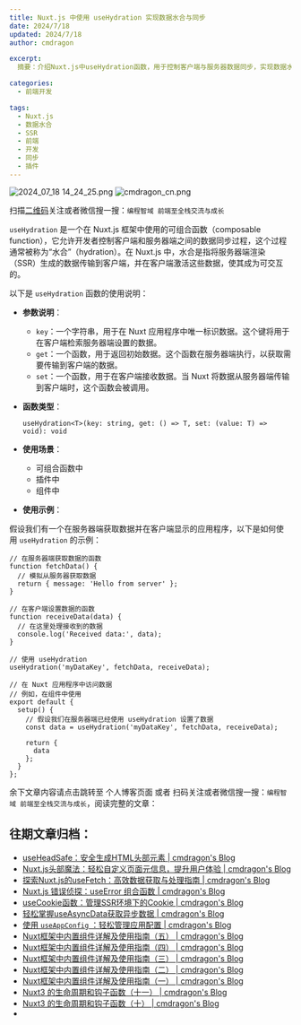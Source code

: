 ```yaml
---
title: Nuxt.js 中使用 useHydration 实现数据水合与同步
date: 2024/7/18
updated: 2024/7/18
author: cmdragon

excerpt:
  摘要：介绍Nuxt.js中useHydration函数，用于控制客户端与服务器数据同步，实现数据水合。参数包括key、get和set函数，适用于多种场景，示例展示数据获取与显示流程。

categories:
  - 前端开发

tags:
  - Nuxt.js
  - 数据水合
  - SSR
  - 前端
  - 开发
  - 同步
  - 插件
---
```


<img src="https://static.cmdragon.cn/blog/images/2024_07_18 14_24_25.png@blog" title="2024_07_18 14_24_25.png" alt="2024_07_18 14_24_25.png"/>

<img src="https://static.cmdragon.cn/blog/images/cmdragon_cn.png" title="cmdragon_cn.png" alt="cmdragon_cn.png"/>


扫描[二维码](https://static.cmdragon.cn/blog/images/cmdragon_cn.png)关注或者微信搜一搜：`编程智域 前端至全栈交流与成长`

`useHydration` 是一个在 Nuxt.js 框架中使用的可组合函数（composable function），它允许开发者控制客户端和服务器端之间的数据同步过程，这个过程通常被称为“水合”（hydration）。在 Nuxt.js 中，水合是指将服务器端渲染（SSR）生成的数据传输到客户端，并在客户端激活这些数据，使其成为可交互的。

以下是 `useHydration` 函数的使用说明：

-   **参数说明**：

    -   `key`：一个字符串，用于在 Nuxt 应用程序中唯一标识数据。这个键将用于在客户端检索服务器端设置的数据。
    -   `get`：一个函数，用于返回初始数据。这个函数在服务器端执行，以获取需要传输到客户端的数据。
    -   `set`：一个函数，用于在客户端接收数据。当 Nuxt 将数据从服务器端传输到客户端时，这个函数会被调用。

-   **函数类型**：

    ```
    useHydration<T>(key: string, get: () => T, set: (value: T) => void): void
    
    ```

-   **使用场景**：

    -   可组合函数中
    -   插件中
    -   组件中

-   **使用示例**：

假设我们有一个在服务器端获取数据并在客户端显示的应用程序，以下是如何使用 `useHydration` 的示例：

```
// 在服务器端获取数据的函数
function fetchData() {
  // 模拟从服务器获取数据
  return { message: 'Hello from server' };
}

// 在客户端设置数据的函数
function receiveData(data) {
  // 在这里处理接收到的数据
  console.log('Received data:', data);
}

// 使用 useHydration
useHydration('myDataKey', fetchData, receiveData);

// 在 Nuxt 应用程序中访问数据
// 例如，在组件中使用
export default {
  setup() {
    // 假设我们在服务器端已经使用 useHydration 设置了数据
    const data = useHydration('myDataKey', fetchData, receiveData);

    return {
      data
    };
  }
};

```


余下文章内容请点击跳转至 个人博客页面 或者 扫码关注或者微信搜一搜：`编程智域 前端至全栈交流与成长`，阅读完整的文章：

## 往期文章归档：

- [useHeadSafe：安全生成HTML头部元素 | cmdragon's Blog](https://blog.cmdragon.cn/posts/56ede6d7b04b/)
- [Nuxt.js头部魔法：轻松自定义页面元信息，提升用户体验 | cmdragon's Blog](https://blog.cmdragon.cn/posts/28859392f373/)
- [探索Nuxt.js的useFetch：高效数据获取与处理指南 | cmdragon's Blog](https://blog.cmdragon.cn/posts/b4311c856080/)
- [Nuxt.js 错误侦探：useError 组合函数 | cmdragon's Blog](https://blog.cmdragon.cn/posts/a86a834c8e7a/)
- [useCookie函数：管理SSR环境下的Cookie | cmdragon's Blog](https://blog.cmdragon.cn/posts/f36e9827abb4/)
- [轻松掌握useAsyncData获取异步数据 | cmdragon's Blog](https://blog.cmdragon.cn/posts/bdaee7956a6e/)
- [使用 `useAppConfig` ：轻松管理应用配置 | cmdragon's Blog](https://blog.cmdragon.cn/posts/133b896ec704/)
- [Nuxt框架中内置组件详解及使用指南（五） | cmdragon's Blog](https://blog.cmdragon.cn/posts/707e1176ace8/)
- [Nuxt框架中内置组件详解及使用指南（四） | cmdragon's Blog](https://blog.cmdragon.cn/posts/64c74472d95e/)
- [Nuxt框架中内置组件详解及使用指南（三） | cmdragon's Blog](https://blog.cmdragon.cn/posts/0524f12c820c/)
- [Nuxt框架中内置组件详解及使用指南（二） | cmdragon's Blog](https://blog.cmdragon.cn/posts/5c234037b6fe/)
- [Nuxt框架中内置组件详解及使用指南（一） | cmdragon's Blog](https://blog.cmdragon.cn/posts/22a2f8cb2cf0/)
- [Nuxt3 的生命周期和钩子函数（十一） | cmdragon's Blog](https://blog.cmdragon.cn/posts/693a389ead2d/)
- [Nuxt3 的生命周期和钩子函数（十） | cmdragon's Blog](https://blog.cmdragon.cn/posts/2277c22fe47d/)
- 

